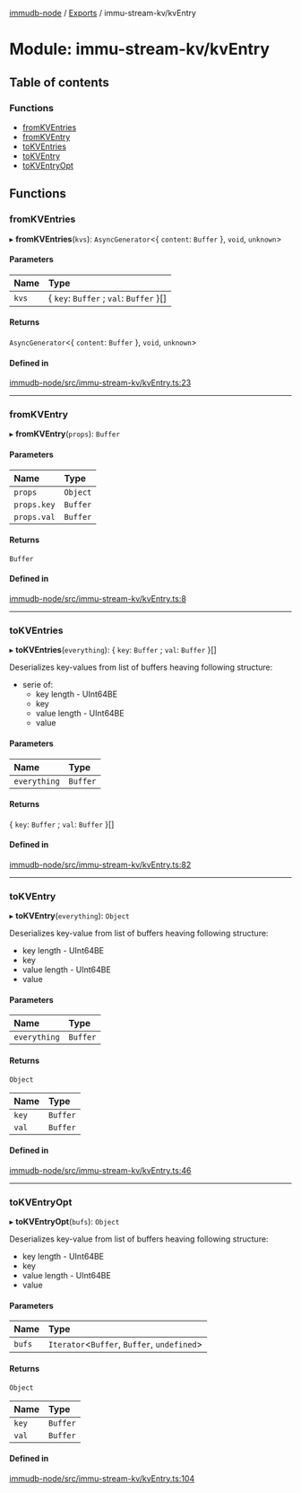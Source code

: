 [immudb-node](../README.md) / [Exports](../modules.md) / immu-stream-kv/kvEntry

# Module: immu-stream-kv/kvEntry

## Table of contents

### Functions

- [fromKVEntries](immu_stream_kv_kvEntry.md#fromkventries)
- [fromKVEntry](immu_stream_kv_kvEntry.md#fromkventry)
- [toKVEntries](immu_stream_kv_kvEntry.md#tokventries)
- [toKVEntry](immu_stream_kv_kvEntry.md#tokventry)
- [toKVEntryOpt](immu_stream_kv_kvEntry.md#tokventryopt)

## Functions

### fromKVEntries

▸ **fromKVEntries**(`kvs`): `AsyncGenerator`<{ `content`: `Buffer`  }, `void`, `unknown`\>

#### Parameters

| Name | Type |
| :------ | :------ |
| `kvs` | { `key`: `Buffer` ; `val`: `Buffer`  }[] |

#### Returns

`AsyncGenerator`<{ `content`: `Buffer`  }, `void`, `unknown`\>

#### Defined in

[immudb-node/src/immu-stream-kv/kvEntry.ts:23](https://github.com/codenotary/immudb-node/blob/fe12060/immudb-node/src/immu-stream-kv/kvEntry.ts#L23)

___

### fromKVEntry

▸ **fromKVEntry**(`props`): `Buffer`

#### Parameters

| Name | Type |
| :------ | :------ |
| `props` | `Object` |
| `props.key` | `Buffer` |
| `props.val` | `Buffer` |

#### Returns

`Buffer`

#### Defined in

[immudb-node/src/immu-stream-kv/kvEntry.ts:8](https://github.com/codenotary/immudb-node/blob/fe12060/immudb-node/src/immu-stream-kv/kvEntry.ts#L8)

___

### toKVEntries

▸ **toKVEntries**(`everything`): { `key`: `Buffer` ; `val`: `Buffer`  }[]

Deserializes key-values from list of buffers heaving
following structure:
- serie of:
  - key length - UInt64BE
  - key
  - value length - UInt64BE
  - value

#### Parameters

| Name | Type |
| :------ | :------ |
| `everything` | `Buffer` |

#### Returns

{ `key`: `Buffer` ; `val`: `Buffer`  }[]

#### Defined in

[immudb-node/src/immu-stream-kv/kvEntry.ts:82](https://github.com/codenotary/immudb-node/blob/fe12060/immudb-node/src/immu-stream-kv/kvEntry.ts#L82)

___

### toKVEntry

▸ **toKVEntry**(`everything`): `Object`

Deserializes key-value from list of buffers heaving
following structure:
- key length - UInt64BE
- key
- value length - UInt64BE
- value

#### Parameters

| Name | Type |
| :------ | :------ |
| `everything` | `Buffer` |

#### Returns

`Object`

| Name | Type |
| :------ | :------ |
| `key` | `Buffer` |
| `val` | `Buffer` |

#### Defined in

[immudb-node/src/immu-stream-kv/kvEntry.ts:46](https://github.com/codenotary/immudb-node/blob/fe12060/immudb-node/src/immu-stream-kv/kvEntry.ts#L46)

___

### toKVEntryOpt

▸ **toKVEntryOpt**(`bufs`): `Object`

Deserializes key-value from list of buffers heaving
following structure:
- key length - UInt64BE
- key
- value length - UInt64BE
- value

#### Parameters

| Name | Type |
| :------ | :------ |
| `bufs` | `Iterator`<`Buffer`, `Buffer`, `undefined`\> |

#### Returns

`Object`

| Name | Type |
| :------ | :------ |
| `key` | `Buffer` |
| `val` | `Buffer` |

#### Defined in

[immudb-node/src/immu-stream-kv/kvEntry.ts:104](https://github.com/codenotary/immudb-node/blob/fe12060/immudb-node/src/immu-stream-kv/kvEntry.ts#L104)
